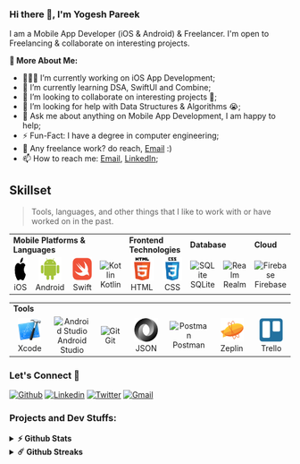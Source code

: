 ### Hi there 👋, I'm Yogesh Pareek

<p> I am a Mobile App Developer (iOS & Android) & Freelancer. I'm open to Freelancing & collaborate on interesting projects. </p>

**🧐 More About Me:**

- 👨🏽‍💻 I’m currently working on iOS App Development;
- 🌱 I’m currently learning DSA, SwiftUI and Combine;
- 👯 I’m looking to collaborate on interesting projects 🤝;
- 🤔 I’m looking for help with Data Structures & Algorithms 😭;
- 💬 Ask me about anything on Mobile App Development, I am happy to help;
- ⚡️ Fun-Fact: I have a degree in computer engineering;
- 💼 Any freelance work? do reach, [Email](mailto:yogeshpareek09@gmail.com) :)
- 📫 How to reach me: [Email](mailto:yogeshpareek09@gmail.com), [LinkedIn](https://www.linkedin.com/in/yogeshpareek/);

## Skillset
> Tools, languages, and other things that I like to work with or have worked on in the past.

<table>
    <tbody>
      <tr>
        <td colspan="4"><b>Mobile Platforms & Languages</b></td>
        <td colspan="2"><b>Frontend Technologies</b></td>
        <td colspan="2"><b>Database</b></td>
        <td colspan="1"><b>Cloud</b></td>
      </tr>
      <tr align="center">
         <td width="85"><img alt="iOS" title="iOS" height="42px" src="https://raw.githubusercontent.com/devicons/devicon/master/icons/apple/apple-original.svg"/> <br/> iOS</td>
        <td width="85"><img alt="Android" title="Android" height="42px" src="https://raw.githubusercontent.com/devicons/devicon/master/icons/android/android-plain.svg"/> <br/> Android</td>
	      <td width="85"><img alt="Swift" title="Swift" height="42px" src="https://raw.githubusercontent.com/devicons/devicon/master/icons/swift/swift-original.svg"/> <br/> Swift</td>
        <td width="85"><img alt="Kotlin" title="Kotlin" height="42px" src="https://www.vectorlogo.zone/logos/kotlinlang/kotlinlang-icon.svg"/> <br/> Kotlin</td>
        <td width="85"><img alt="HTML" title="HTML" height="42px" src="https://raw.githubusercontent.com/devicons/devicon/master/icons/html5/html5-original-wordmark.svg"/> <br/> HTML</td>
        <td width="85"><img alt="CSS" title="CSS" height="42px" src="https://raw.githubusercontent.com/devicons/devicon/master/icons/css3/css3-original-wordmark.svg"/> <br/> CSS</td>
        <td width="85"><img alt="SQLite" title="SQLite" height ="42px" src="https://www.vectorlogo.zone/logos/sqlite/sqlite-icon.svg"/> <br/> SQLite</td>
        <td width="85"><img alt="Realm" title="Realm" height ="42px" src="https://raw.githubusercontent.com/bestofjs/bestofjs-webui/8665e8c267a0215f3159df28b33c365198101df5/public/logos/realm.svg"/> <br/> Realm</td>
        <td width="85"><img alt="Firebase" title="Firebase" height ="42px" src="https://www.vectorlogo.zone/logos/firebase/firebase-icon.svg"/> <br/> Firebase</td>
      </tr>
    </tbody>
  </table>
  
<table>
  <tbody>
    <tr>
      <td colspan="7"><b>Tools</b></td>
    </tr>
    <tr align="center">
      <td width="85"><img alt="Xcode" height="42px" src="https://raw.githubusercontent.com/github/explore/main/topics/xcode/xcode.png"/> <br/> Xcode</td>
      <td width="85"><img alt="Android Studio" height="42px" src="https://2.bp.blogspot.com/-tzm1twY_ENM/XlCRuI0ZkRI/AAAAAAAAOso/BmNOUANXWxwc5vwslNw3WpjrDlgs9PuwQCLcBGAsYHQ/s1600/pasted%2Bimage%2B0.png"/> <br/> Android Studio</td>
      <td width="85"><img alt="Git" height="42px" src="https://www.vectorlogo.zone/logos/git-scm/git-scm-icon.svg"/> <br/> Git</td>
      <td width="85"><img alt="JSON" height="42px" src="https://raw.githubusercontent.com/github/explore/main/topics/json/json.png"/> <br/> JSON</td>
      <td width="85"><img alt="Postman" height="42px" src="https://www.vectorlogo.zone/logos/getpostman/getpostman-icon.svg"/> <br/> Postman</td>
      <td width="85"><img alt="Zeplin" height="42px" src="https://raw.githubusercontent.com/github/explore/main/topics/zeplin/zeplin.png"/> <br/> Zeplin</td>
      <td width="85"><img alt="Trello" height="42px" src="https://raw.githubusercontent.com/devicons/devicon/master/icons/trello/trello-plain.svg"/> <br/> Trello</td>
    </tr>
  </tbody>
</table>

### Let's Connect 🤝

[![Github](https://img.shields.io/badge/-Github-000?style=for-the-badge&logo=Github&logoColor=white)](https://github.com/yogeshpareek)
[![Linkedin](https://img.shields.io/badge/-LinkedIn-blue?style=for-the-badge&logo=Linkedin&logoColor=white)](https://www.linkedin.com/in/yogeshpareek/)
[![Twitter](https://img.shields.io/badge/-Twitter-00acee?style=for-the-badge&logo=Twitter&logoColor=white)](https://twitter.com/_yogeshpareek)
[![Gmail](https://img.shields.io/badge/-Gmail-c14438?style=for-the-badge&logo=Gmail&logoColor=white)](mailto:yogeshpareek09@gmail.com)

### Projects and Dev Stuffs:

<details>	
  <summary><b>⚡ Github Stats</b></summary>

  <br />
  <img src="https://github-readme-stats.vercel.app/api?username=yogeshpareek&show_icons=true&hide_border=false&&count_private=true&include_all_commits=true&locale=en&theme=light" alt="yogeshpareek" />
  &nbsp;
  <img src="https://github-readme-stats.vercel.app/api/top-langs/?username=yogeshpareek&show_icons=true&hide_border=false&layout=compact&locale=en&langs_count=8&theme=light" alt="yogeshpareek"/>
</details>
  
<details>	
  <summary><b>☄️ Github Streaks</b></summary>

  <br />
  <img src="https://github-readme-streak-stats.herokuapp.com/?user=yogeshpareek&hide_border=false&theme=light" alt="yogeshpareek" />
</details>

<!--
**yogeshpareek/yogeshpareek** is a ✨ _special_ ✨ repository because its `README.md` (this file) appears on your GitHub profile.

Here are some ideas to get you started:

- 🔭 I’m currently working on ...
- 🌱 I’m currently learning ...
- 👯 I’m looking to collaborate on ...
- 🤔 I’m looking for help with ...
- 💬 Ask me about ...
- 📫 How to reach me: ...
- 😄 Pronouns: ...
- ⚡ Fun fact: ...

[![Instagram](https://img.shields.io/badge/-Instagram-c13584?style=flat&labelColor=c13584&logo=instagram&logoColor=white)](https://www.instagram.com/username/)

### Like My Work?

<a href="https://www.buymeacoffee.com/yogeshpareek" target="_blank"><img src="https://cdn.buymeacoffee.com/buttons/v2/default-yellow.png" alt="Buy Me A Coffee" height="60px" width="217px" alt="yogeshpareek" /></a>
-->
